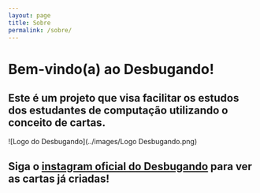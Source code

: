```yaml
---
layout: page
title: Sobre
permalink: /sobre/
---
```


# Bem-vindo(a) ao Desbugando!

## Este é um projeto que visa facilitar os estudos dos estudantes de computação utilizando o conceito de cartas.

![Logo do Desbugando](../images/Logo Desbugando.png)

## Siga o [instagram oficial do Desbugando](https://www.instagram.com/des_bugando/) para ver as cartas já criadas!
